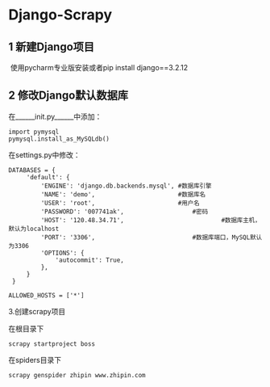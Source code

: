 Django-Scrapy
=============

1 新建Django项目
----------------

​	使用pycharm专业版安装或者pip install django==3.2.12

2 修改Django默认数据库
----------------------

在______init.py______中添加：

```
import pymysql
pymysql.install_as_MySQLdb()
```

在settings.py中修改：

```
DATABASES = {
     'default': {
         'ENGINE': 'django.db.backends.mysql', #数据库引擎
         'NAME': 'demo',                       #数据库名
         'USER': 'root',                       #用户名
         'PASSWORD': '007741ak',                   #密码
         'HOST': '120.48.34.71',                           #数据库主机，默认为localhost
         'PORT': '3306',                           #数据库端口，MySQL默认为3306
         'OPTIONS': {
             'autocommit': True,
         },
     }
 }
```

```
ALLOWED_HOSTS = ['*']
```

3.创建scrapy项目

在根目录下

```
scrapy startproject boss
```

在spiders目录下

```
scrapy genspider zhipin www.zhipin.com
```

